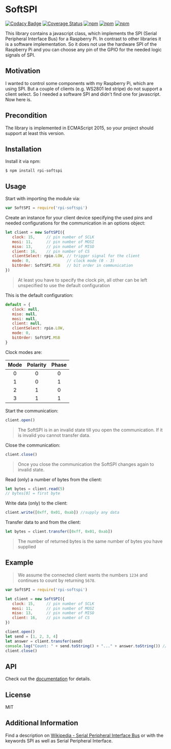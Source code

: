 # SoftSPI

[![Codacy Badge](https://api.codacy.com/project/badge/Grade/ca80cd5ead9d414487773148ab5122d0)](https://www.codacy.com/app/Vertumnus/js-rpi-softspi?utm_source=github.com&amp;utm_medium=referral&amp;utm_content=Vertumnus/js-rpi-softspi&amp;utm_campaign=Badge_Grade)
[![Coverage Status](https://coveralls.io/repos/github/Vertumnus/js-rpi-softspi/badge.svg?branch=master)](https://coveralls.io/github/Vertumnus/js-rpi-softspi?branch=master)
[![npm](https://img.shields.io/npm/dt/rpi-softspi.svg)](https://www.npmjs.com/package/rpi-softspi)
[![npm](https://img.shields.io/npm/v/rpi-softspi.svg)](https://www.npmjs.com/package/rpi-softspi)
[![npm](https://img.shields.io/npm/l/rpi-softspi.svg)](https://www.npmjs.com/package/rpi-softspi)

This library contains a javascript class, which implements the SPI (Serial Peripheral Interface Bus)
for a Raspberry Pi. In contrast to other libraries it is a software implementation.
So it does not use the hardware SPI of the Raspberry Pi and you can choose any pin
of the GPIO for the needed logic signals of SPI.

## Motivation
I wanted to control some components with my Raspberry Pi, which are using SPI.
But a couple of clients (e.g. WS2801 led stripe) do not support a client select.
So I needed a software SPI and didn't find one for javascript. Now here is.

## Precondition
The library is implemented in ECMAScript 2015, so your project should support
at least this version.

## Installation
Install it via npm:
```shell
$ npm install rpi-softspi
```

## Usage
Start with importing the module via:
```js
var SoftSPI = require('rpi-softspi')
```

Create an instance for your client device specifying the used pins and 
needed configurations for the communication in an options object:
```js
let client = new SoftSPI({
   clock: 15,     // pin number of SCLK
   mosi: 11,      // pin number of MOSI
   miso: 13,      // pin number of MISO
   client: 16,    // pin number of CS
   clientSelect: rpio.LOW, // trigger signal for the client
   mode: 0,                // clock mode (0 - 3)
   bitOrder: SoftSPI.MSB   // bit order in communication
})
```
> At least you have to specify the clock pin, all other can be left unspecified
> to use the default configuration

This is the default configuration:
```js
default = {
   clock: null,
   miso: null,
   mosi: null,
   client: null,
   clientSelect: rpio.LOW,
   mode: 0,
   bitOrder: SoftSPI.MSB
}
```

Clock modes are:

| Mode  | Polarity | Phase |
| :---: | :---:    | :---: |
| 0     | 0        | 0     |
| 1     | 0        | 1     |
| 2     | 1        | 0     |
| 3     | 1        | 1     |

Start the communication:
```js
client.open()
```
> The SoftSPI is in an invalid state till you open the communication. If it is
> invalid you cannot transfer data.

Close the communication:
```js
client.close()
```
> Once you close the communication the SoftSPI changes again to invalid state.

Read (only) a number of bytes from the client:
```js
let bytes = client.read(5)
// bytes[0] = first byte
```

Write data (only) to the client:
```js
client.write([0xff, 0x01, 0xab]) //supply any data
```

Transfer data to and from the client:
```js
let bytes = client.transfer([0xff, 0x01, 0xab])
```
> The number of returned bytes is the same number of bytes you have supplied

## Example
> We assume the connected client wants the numbers `1234` and continues to count
> by returning `5678`.

```js
var SoftSPI = require('rpi-softspi')

let client = new SoftSPI({
   clock: 15,     // pin number of SCLK
   mosi: 11,      // pin number of MOSI
   miso: 13,      // pin number of MISO
   client: 16,    // pin number of CS
})

client.open()
let send = [1, 2, 3, 4]
let answer = client.transfer(send)
console.log("Count: " + send.toString() + "..." + answer.toString()) // Count: 1,2,3,4...5,6,7,8
client.close()
```

## API
Check out the [documentation](doc) for details.

## License
MIT

## Additional Information
Find a description on [Wikipedia - Serial Peripheral Interface Bus](https://en.wikipedia.org/wiki/Serial_Peripheral_Interface_Bus)
or with the keywords SPI as well as Serial Peripheral Interface.